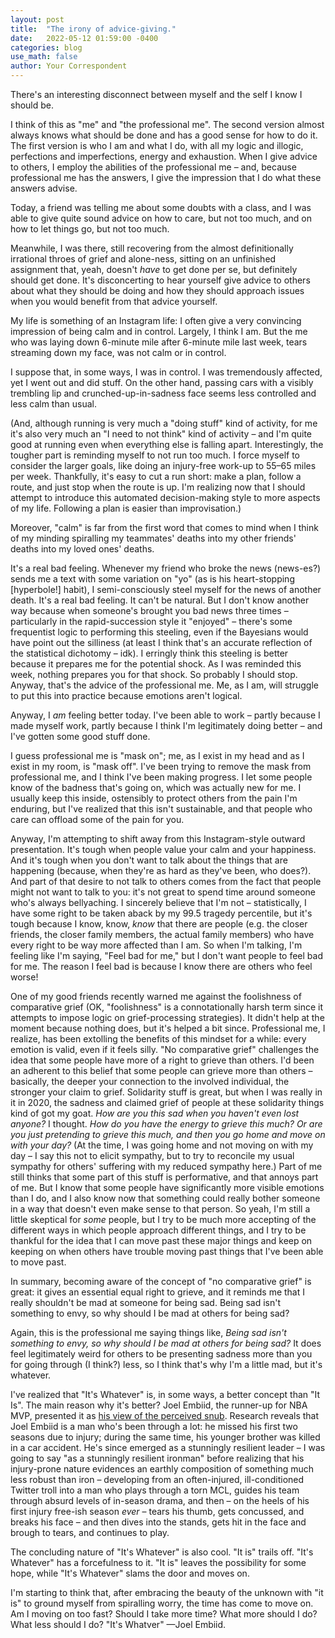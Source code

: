 ```yaml
---
layout: post
title:  "The irony of advice-giving."
date:   2022-05-12 01:59:00 -0400
categories: blog
use_math: false
author: Your Correspondent
---
```


There's an interesting disconnect between myself and the self I know I should be.

I think of this as "me" and "the professional me". The second version almost always knows what should be done and has a good sense for how to do it. The first version is who I am and what I do, with all my logic and illogic, perfections and imperfections, energy and exhaustion. When I give advice to others, I employ the abilities of the professional me &ndash; and, because professional me has the answers, I give the impression that I do what these answers advise.

Today, a friend was telling me about some doubts with a class, and I was able to give quite sound advice on how to care, but not too much, and on how to let things go, but not too much.

Meanwhile, I was there, still recovering from the almost definitionally irrational throes of grief and alone-ness, sitting on an unfinished assignment that, yeah, doesn't *have* to get done per se, but definitely should get done. It's disconcerting to hear yourself give advice to others about what they should be doing and how they should approach issues when you would benefit from that advice yourself.

My life is something of an Instagram life: I often give a very convincing impression of being calm and in control. Largely, I think I am. But the me who was laying down 6-minute mile after 6-minute mile last week, tears streaming down my face, was not calm or in control.

I suppose that, in some ways, I was in control. I was tremendously affected, yet I went out and did stuff. On the other hand, passing cars with a visibly trembling lip and crunched-up-in-sadness face seems less controlled and less calm than usual.

(And, although running is very much a "doing stuff" kind of activity, for me it's also very much an "I need to not think" kind of activity &ndash; and I'm quite good at running even when everything else is falling apart. Interestingly, the tougher part is reminding myself to not run too much. I force myself to consider the larger goals, like doing an injury-free work-up to 55&ndash;65 miles per week. Thankfully, it's easy to cut a run short: make a plan, follow a route, and just stop when the route is up. I'm realizing now that I should attempt to introduce this automated decision-making style to more aspects of my life. Following a plan is easier than improvisation.)

Moreover, "calm" is far from the first word that comes to mind when I think of my minding spiralling my teammates' deaths into my other friends' deaths into my loved ones' deaths.

It's a real bad feeling. Whenever my friend who broke the news (news-es?) sends me a text with some variation on "yo" (as is his heart-stopping [hyperbole!] habit), I semi-consciously steel myself for the news of another death. It's a real bad feeling. It can't be natural. But I don't know another way because when someone's brought you bad news three times &ndash; particularly in the rapid-succession style it "enjoyed" &ndash; there's some frequentist logic to performing this steeling, even if the Bayesians would have point out the silliness (at least I think that's an accurate reflection of the statistical dichotomy &ndash; idk). I erringly think this steeling is better because it prepares me for the potential shock. As I was reminded this week, nothing prepares you for that shock. So probably I should stop. Anyway, that's the advice of the professional me. Me, as I am, will struggle to put this into practice because emotions aren't logical.

Anyway, I *am* feeling better today. I've been able to work &ndash; partly because I made myself work, partly because I think I'm legitimately doing better &ndash; and I've gotten some good stuff done.

I guess professional me is "mask on"; me, as I exist in my head and as I exist in my room, is "mask off". I've been trying to remove the mask from professional me, and I think I've been making progress. I let some people know of the badness that's going on, which was actually new for me. I usually keep this inside, ostensibly to protect others from the pain I'm enduring, but I've realized that this isn't sustainable, and that people who care can offload some of the pain for you.

Anyway, I'm attempting to shift away from this Instagram-style outward presentation. It's tough when people value your calm and your happiness. And it's tough when you don't want to talk about the things that are happening (because, when they're as hard as they've been, who does?). And part of that desire to not talk to others comes from the fact that people might not want to talk to you: it's not great to spend time around someone who's always bellyaching. I sincerely believe that I'm not &ndash; statistically, I have some right to be taken aback by my 99.5 tragedy percentile, but it's tough because I know, know, *know* that there are people (e.g. the closer friends, the closer family members, the actual family members) who have every right to be way more affected than I am. So when I'm talking, I'm feeling like I'm saying, "Feel bad for me," but I don't want people to feel bad for me. The reason I feel bad is because I know there are others who feel worse!

One of my good friends recently warned me against the foolishness of comparative grief (OK, "foolishness" is a connotationally harsh term since it attempts to impose logic on grief-processing strategies). It didn't help at the moment because nothing does, but it's helped a bit since. Professional me, I realize, has been extolling the benefits of this mindset for a while: every emotion is valid, even if it feels silly. "No comparative grief" challenges the idea that some people have more of a right to grieve than others. I'd been an adherent to this belief that some people can grieve more than others &ndash; basically, the deeper your connection to the involved individual, the stronger your claim to grief. Solidarity stuff is great, but when I was really in it in 2020, the sadness and claimed grief of people at these solidarity things kind of got my goat. *How are you this sad when you haven't even lost anyone?* I thought. *How do you have the energy to grieve this much? Or are you just pretending to grieve this much, and then you go home and move on with your day?* (At the time, I was going home and not moving on with my day &ndash; I say this not to elicit sympathy, but to try to reconcile my usual sympathy for others' suffering with my reduced sympathy here.) Part of me still thinks that some part of this stuff is performative, and that annoys part of me. But I know that some people have significantly more visible emotions than I do, and I also know now that something could really bother someone in a way that doesn't even make sense to that person. So yeah, I'm still a little skeptical for *some* people, but I try to be much more accepting of the different ways in which people approach different things, and I try to be thankful for the idea that I can move past these major things and keep on keeping on when others have trouble moving past things that I've been able to move past.

In summary, becoming aware of the concept of "no comparative grief" is great: it gives an essential equal right to grieve, and it reminds me that I really shouldn't be mad at someone for being sad. Being sad isn't something to envy, so why should I be mad at others for being sad? 

Again, this is the professional me saying things like, *Being sad isn't something to envy, so why should I be mad at others for being sad?* It does feel legitimately weird for others to be presenting sadness more than you for going through (I think?) less, so I think that's why I'm a little mad, but it's whatever.

I've realized that "It's Whatever" is, in some ways, a better concept than "It Is". The main reason why it's better? Joel Embiid, the runner-up for NBA MVP, presented it as [his view of the perceived snub](https://www.espn.com/nba/story/_/id/33895406/joel-embiid-asks-else-do-win-mvp-says-all-energy-now-focused-helping-philadelphia-76ers-win-nba-title-future). Research reveals that Joel Embiid is a man who's been through a lot: he missed his first two seasons due to injury; during the same time, his younger brother was killed in a car accident. He's since emerged as a stunningly resilient leader &ndash; I was going to say "as a stunningly resilient ironman" before realizing that his injury-prone nature evidences an earthly composition of something much less robust than iron &ndash; developing from an often-injured, ill-conditioned Twitter troll into a man who plays through a torn MCL, guides his team through absurd levels of in-season drama, and then &ndash; on the heels of his first injury free-ish season *ever* &ndash; tears his thumb, gets concussed, and breaks his face &ndash; and then dives into the stands, gets hit in the face and brough to tears, and continues to play.

The concluding nature of "It's Whatever" is also cool. "It is" trails off. "It's Whatever" has a forcefulness to it. "It is" leaves the possibility for some hope, while "It's Whatever" slams the door and moves on.

I'm starting to think that, after embracing the beauty of the unknown with "it is" to ground myself from spiralling worry, the time has come to move on. Am I moving on too fast? Should I take more time? What more should I do? What less should I do? "It's Whatver" &mdash;Joel Embiid.


